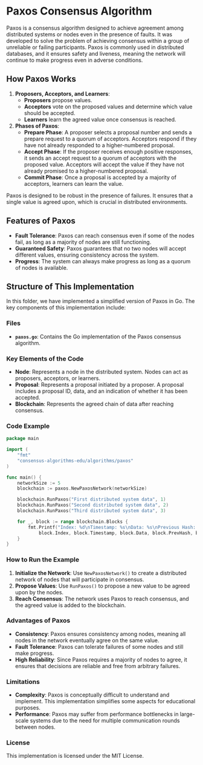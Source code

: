 # Paxos Consensus Algorithm

Paxos is a consensus algorithm designed to achieve agreement among distributed systems or nodes even in the presence of faults. It was developed to solve the problem of achieving consensus within a group of unreliable or failing participants. Paxos is commonly used in distributed databases, and it ensures safety and liveness, meaning the network will continue to make progress even in adverse conditions.

## How Paxos Works

1. **Proposers, Acceptors, and Learners**:
   - **Proposers** propose values.
   - **Acceptors** vote on the proposed values and determine which value should be accepted.
   - **Learners** learn the agreed value once consensus is reached.
2. **Phases of Paxos**:
   - **Prepare Phase**: A proposer selects a proposal number and sends a prepare request to a quorum of acceptors. Acceptors respond if they have not already responded to a higher-numbered proposal.
   - **Accept Phase**: If the proposer receives enough positive responses, it sends an accept request to a quorum of acceptors with the proposed value. Acceptors will accept the value if they have not already promised to a higher-numbered proposal.
   - **Commit Phase**: Once a proposal is accepted by a majority of acceptors, learners can learn the value.

Paxos is designed to be robust in the presence of failures. It ensures that a single value is agreed upon, which is crucial in distributed environments.

## Features of Paxos

- **Fault Tolerance**: Paxos can reach consensus even if some of the nodes fail, as long as a majority of nodes are still functioning.
- **Guaranteed Safety**: Paxos guarantees that no two nodes will accept different values, ensuring consistency across the system.
- **Progress**: The system can always make progress as long as a quorum of nodes is available.

## Structure of This Implementation

In this folder, we have implemented a simplified version of Paxos in Go. The key components of this implementation include:

### Files

- **`paxos.go`**: Contains the Go implementation of the Paxos consensus algorithm.

### Key Elements of the Code

- **Node**: Represents a node in the distributed system. Nodes can act as proposers, acceptors, or learners.
- **Proposal**: Represents a proposal initiated by a proposer. A proposal includes a proposal ID, data, and an indication of whether it has been accepted.
- **Blockchain**: Represents the agreed chain of data after reaching consensus.

### Code Example

```go
package main

import (
    "fmt"
    "consensus-algorithms-edu/algorithms/paxos"
)

func main() {
    networkSize := 5
    blockchain := paxos.NewPaxosNetwork(networkSize)

    blockchain.RunPaxos("First distributed system data", 1)
    blockchain.RunPaxos("Second distributed system data", 2)
    blockchain.RunPaxos("Third distributed system data", 3)

    for _, block := range blockchain.Blocks {
        fmt.Printf("Index: %d\nTimestamp: %s\nData: %s\nPrevious Hash: %s\nHash: %s\n\n", 
            block.Index, block.Timestamp, block.Data, block.PrevHash, block.Hash)
    }
}
```

### How to Run the Example

1. **Initialize the Network**: Use `NewPaxosNetwork()` to create a distributed network of nodes that will participate in consensus.
2. **Propose Values**: Use `RunPaxos()` to propose a new value to be agreed upon by the nodes.
3. **Reach Consensus**: The network uses Paxos to reach consensus, and the agreed value is added to the blockchain.

### Advantages of Paxos

- **Consistency**: Paxos ensures consistency among nodes, meaning all nodes in the network eventually agree on the same value.
- **Fault Tolerance**: Paxos can tolerate failures of some nodes and still make progress.
- **High Reliability**: Since Paxos requires a majority of nodes to agree, it ensures that decisions are reliable and free from arbitrary failures.

### Limitations

- **Complexity**: Paxos is conceptually difficult to understand and implement. This implementation simplifies some aspects for educational purposes.
- **Performance**: Paxos may suffer from performance bottlenecks in large-scale systems due to the need for multiple communication rounds between nodes.

### License

This implementation is licensed under the MIT License.
